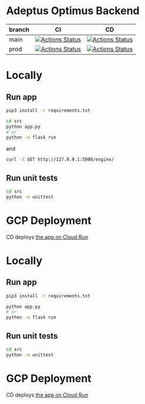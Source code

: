 # Adeptus Optimus Backend

|branch|CI|CD|
|--|--|--|
|main|[![Actions Status](https://github.com/bonnal-enzo/adeptus-optimus-backend/workflows/test/badge.svg?branch=main)](https://github.com/bonnal-enzo/adeptus-optimus-backend/actions)|[![Actions Status](https://github.com/bonnal-enzo/adeptus-optimus-backend/workflows/deploy/badge.svg?branch=main)](https://github.com/bonnal-enzo/adeptus-optimus-backend/actions)|
|prod|[![Actions Status](https://github.com/bonnal-enzo/adeptus-optimus-backend/workflows/test/badge.svg?branch=prod)](https://github.com/bonnal-enzo/adeptus-optimus-backend/actions)|[![Actions Status](https://github.com/bonnal-enzo/adeptus-optimus-backend/workflows/deploy/badge.svg?branch=prod)](https://github.com/bonnal-enzo/adeptus-optimus-backend/actions)|




# Locally
## Run app
```bash
pip3 install -r requirements.txt

cd src
python app.py
# or
python -m flask run
```

and 

```bash
curl -X GET http://127.0.0.1:5000/engine/
```

## Run unit tests
```bash
cd src
python -m unittest
```

# GCP Deployment
CD deploys [the app on Cloud Run](https://console.cloud.google.com/run/detail/europe-west1/engine/metrics?authuser=0&project=adeptus-optimus)


# Locally
## Run app
```bash
pip3 install -r requirements.txt

python app.py
# or
python -m flask run
```

## Run unit tests
```bash
cd src
python -m unittest
```

# GCP Deployment
CD deploys [the app on Cloud Run](https://console.cloud.google.com/run/detail/europe-west1/engine/metrics?authuser=0&project=adeptus-optimus)
